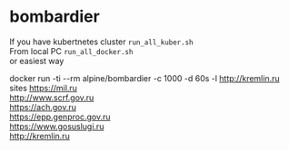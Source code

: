 # bombardier
If you have kubertnetes cluster `run_all_kuber.sh`
<br>
From local PC `run_all_docker.sh`
<br>
or easiest way 

docker run -ti --rm alpine/bombardier -c 1000 -d 60s -l http://kremlin.ru
<br>
sites
https://mil.ru
<br>
http://www.scrf.gov.ru
<br>
https://ach.gov.ru
<br>
https://epp.genproc.gov.ru
<br>
https://www.gosuslugi.ru
<br>
http://kremlin.ru
